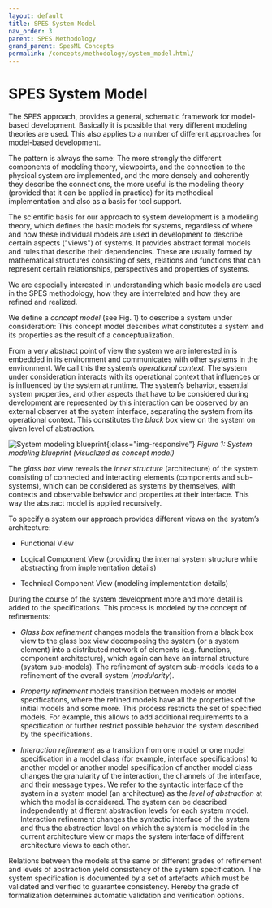 ```yaml
---
layout: default
title: SPES System Model
nav_order: 3
parent: SPES Methodology
grand_parent: SpesML Concepts
permalink: /concepts/methodology/system_model.html/
---
```

# SPES System Model

The SPES approach, provides a general, schematic framework for
model-based development. Basically it is possible that very different
modeling theories are used. This also applies to a number of different
approaches for model-based development.

The pattern is always the same: The more strongly the different
components of modeling theory, viewpoints, and the connection to the
physical system are implemented, and the more densely and coherently
they describe the connections, the more useful is the modeling theory
(provided that it can be applied in practice) for its methodical
implementation and also as a basis for tool support.

The scientific basis for our approach to system development is a
modeling theory, which defines the basic models for systems, regardless
of where and how these individual models are used in development to
describe certain aspects ("views") of systems. It provides abstract
formal models and rules that describe their dependencies. These are
usually formed by mathematical structures consisting of sets, relations
and functions that can represent certain relationships, perspectives and
properties of systems.

We are especially interested in understanding which basic models are
used in the SPES methodology, how they are interrelated and how they are
refined and realized.

We define a *concept model* (see Fig. 1) to describe a system under
consideration: This concept model describes what constitutes a system
and its properties as the result of a conceptualization.

From a very abstract point of view the system we are interested in is
embedded in its environment and communicates with other systems in the
environment. We call this the system’s *operational context*. The system
under consideration interacts with its operational context that
influences or is influenced by the system at runtime. The system’s
behavior, essential system properties, and other aspects that have to be
considered during development are represented by this interaction can be
observed by an external observer at the system interface, separating the
system from its operational context. This constitutes the *black box*
view on the system on given level of abstraction.

![System modeling blueprint](/images/spesml_system_model/image1.png){:class="img-responsive"}
*Figure 1: System modeling blueprint (visualized as concept model)*


The *glass box* view reveals the *inner structure* (architecture) of the
system consisting of connected and interacting elements (components and
sub-systems), which can be considered as systems by themselves, with
contexts and observable behavior and properties at their interface. This
way the abstract model is applied recursively.

To specify a system our approach provides different views on the
system’s architecture:

-   Functional View

-   Logical Component View (providing the internal system structure
    while abstracting from implementation details)

-   Technical Component View (modeling implementation details)

During the course of the system development more and more detail is
added to the specifications. This process is modeled by the concept of
refinements:

-   *Glass box refinement* changes models the transition from a black
    box view to the glass box view decomposing the system (or a system
    element) into a distributed network of elements (e.g. functions,
    component architecture), which again can have an internal structure
    (system sub-models). The refinement of system sub-models leads to a
    refinement of the overall system (*modularity*).

-   *Property refinement* models transition between models or model
    specifications, where the refined models have all the properties of
    the initial models and some more. This process restricts the set of
    specified models. For example, this allows to add additional
    requirements to a specification or further restrict possible
    behavior the system described by the specifications.

-   *Interaction refinement* as a transition from one model or one model
    specification in a model class (for example, interface
    specifications) to another model or another model specification of
    another model class changes the granularity of the interaction, the
    channels of the interface, and their message types. We refer to the
    syntactic interface of the system in a system model (an
    architecture) as the *level of abstraction* at which the model is
    considered. The system can be described independently at different
    abstraction levels for each system model. Interaction refinement
    changes the syntactic interface of the system and thus the
    abstraction level on which the system is modeled in the current
    architecture view or maps the system interface of different
    architecture views to each other.

Relations between the models at the same or different grades of
refinement and levels of abstraction yield consistency of the system
specification. The system specification is documented by a set of
artefacts which must be validated and verified to guarantee consistency.
Hereby the grade of formalization determines automatic validation and
verification options.

